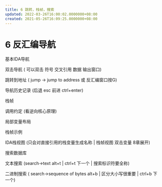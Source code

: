 ```yaml
---
title: 6 跳转，栈帧，搜索
updated: 2022-03-26T16:00:02.0000000+08:00
created: 2021-05-26T16:09:25.0000000+08:00
---
```


# 6 反汇编导航 
基本IDA导航

双击导航 ( 可以双击 符号 交叉引用 数据 输出窗口)

跳转到地址 ( jump -\> jump to address 或 反汇编窗口按G)

导航历史记录 (后退 esc 前进 ctrl+enter)

栈帧

调用约定 (看逆向核心原理)

局部变量布局

栈帧示例

IDA栈视图 (只会对直接引用的栈变量生成名称 \| 栈帧视图 双击变量 8章展开)

搜索数据库

文本搜索 (search-\>text alt+t \| ctrl+t 下一个 \| 搜索标识符要全称)

二进制搜索 ( search-\>sequence of bytes alt+b \| 区分大小写很重要 \| ctrl+b 下一个)

